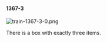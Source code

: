 #### 1367-3
![train-1367-3-0.png](https://github.com/lil-lab/nlvr/raw/master/nlvr/train/images/57/train-1367-3-0.png "train-1367-3-0.png")

There is a box with exactly three items.
